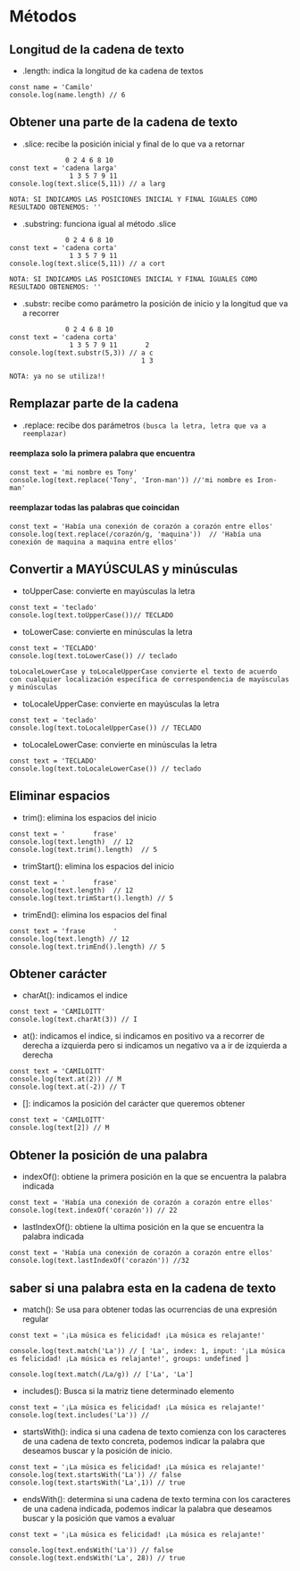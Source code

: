 # Métodos

## Longitud de la cadena de texto

- .length: indica la longitud de ka cadena de textos

```
const name = 'Camilo'
console.log(name.length) // 6
```

## Obtener una parte de la cadena de texto

- .slice: recibe la posición inicial y final de lo que va a retornar

```
              0 2 4 6 8 10
const text = 'cadena larga'
               1 3 5 7 9 11
console.log(text.slice(5,11)) // a larg
```

`NOTA: SI INDICAMOS LAS POSICIONES INICIAL Y FINAL IGUALES COMO RESULTADO OBTENEMOS: ''`

- .substring: funciona igual al método .slice

```
              0 2 4 6 8 10
const text = 'cadena corta'
               1 3 5 7 9 11
console.log(text.slice(5,11)) // a cort
```

`NOTA: SI INDICAMOS LAS POSICIONES INICIAL Y FINAL IGUALES COMO RESULTADO OBTENEMOS: ''`

- .substr: recibe como parámetro la posición de inicio y la longitud que va a recorrer

```
              0 2 4 6 8 10
const text = 'cadena corta'
               1 3 5 7 9 11       2
console.log(text.substr(5,3)) // a c
                                 1 3
```

`NOTA: ya no se utiliza!!`

## Remplazar parte de la cadena

- .replace: recibe dos parámetros `(busca la letra, letra que va a reemplazar)`

#### reemplaza solo la primera palabra que encuentra

```
const text = 'mi nombre es Tony'
console.log(text.replace('Tony', 'Iron-man')) //'mi nombre es Iron-man'
```

#### reemplazar todas las palabras que coincidan

```
const text = 'Había una conexión de corazón a corazón entre ellos'
console.log(text.replace(/corazón/g, 'maquina'))  // 'Había una conexión de maquina a maquina entre ellos'
```

## Convertir a MAYÚSCULAS y minúsculas

- toUpperCase: convierte en mayúsculas la letra

```
const text = 'teclado'
console.log(text.toUpperCase())// TECLADO
```

- toLowerCase: convierte en minúsculas la letra

```
const text = 'TECLADO'
console.log(text.toLowerCase()) // teclado
```

`toLocaleLowerCase y toLocaleUpperCase convierte el texto de acuerdo con cualquier localización específica de correspondencia de mayúsculas y minúsculas `

- toLocaleUpperCase: convierte en mayúsculas la letra

```
const text = 'teclado'
console.log(text.toLocaleUpperCase()) // TECLADO
```

- toLocaleLowerCase: convierte en minúsculas la letra

```
const text = 'TECLADO'
console.log(text.toLocaleLowerCase()) // teclado
```

## Eliminar espacios

- trim(): elimina los espacios del inicio

```
const text = '       frase'
console.log(text.length)  // 12
console.log(text.trim().length)  // 5
```

- trimStart(): elimina los espacios del inicio

```
const text = '       frase'
console.log(text.length)  // 12
console.log(text.trimStart().length) // 5
```

- trimEnd(): elimina los espacios del final

```
const text = 'frase       '
console.log(text.length) // 12
console.log(text.trimEnd().length) // 5
```

## Obtener carácter

- charAt(): indicamos el indice

```
const text = 'CAMILOITT'
console.log(text.charAt(3)) // I
```

- at(): indicamos el indice, si indicamos en positivo va a recorrer de derecha a izquierda pero si indicamos un negativo va a ir de izquierda a derecha

```
const text = 'CAMILOITT'
console.log(text.at(2)) // M
console.log(text.at(-2)) // T
```

- []: indicamos la posición del carácter que queremos obtener

```
const text = 'CAMILOITT'
console.log(text[2]) // M
```

## Obtener la posición de una palabra

- indexOf(): obtiene la primera posición en la que se encuentra la palabra indicada

```
const text = 'Había una conexión de corazón a corazón entre ellos'
console.log(text.indexOf('corazón')) // 22
```

- lastIndexOf(): obtiene la ultima posición en la que se encuentra la palabra indicada

```
const text = 'Había una conexión de corazón a corazón entre ellos'
console.log(text.lastIndexOf('corazón')) //32
```

## saber si una palabra esta en la cadena de texto

- match(): Se usa para obtener todas las ocurrencias de una expresión regular

```
const text = '¡La música es felicidad! ¡La música es relajante!'

console.log(text.match('La')) // [ 'La', index: 1, input: '¡La música es felicidad! ¡La música es relajante!', groups: undefined ]

console.log(text.match(/La/g)) // ['La', 'La']
```
- includes(): Busca si la matriz tiene determinado elemento

```
const text = '¡La música es felicidad! ¡La música es relajante!'
console.log(text.includes('La')) //
```

- startsWith(): indica si una cadena de texto comienza con los caracteres de una cadena de texto concreta, podemos indicar la palabra que deseamos buscar y la posición de inicio.

```
const text = '¡La música es felicidad! ¡La música es relajante!'
console.log(text.startsWith('La')) // false
console.log(text.startsWith('La',1)) // true
```

- endsWith(): determina si una cadena de texto termina con los caracteres de una cadena indicada, podemos indicar la palabra que deseamos buscar y la posición que vamos a evaluar

```
const text = '¡La música es felicidad! ¡La música es relajante!'

console.log(text.endsWith('La')) // false
console.log(text.endsWith('La', 28)) // true

```

